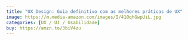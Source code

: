 ```yaml
---
title: "UX Design: Guia definitivo com as melhores práticas de UX"
image: https://m.media-amazon.com/images/I/41OqhGwpUiL.jpg
categories: [UX / UI / Usabilidade]
buy: https://amzn.to/3biV4zu
---
```

